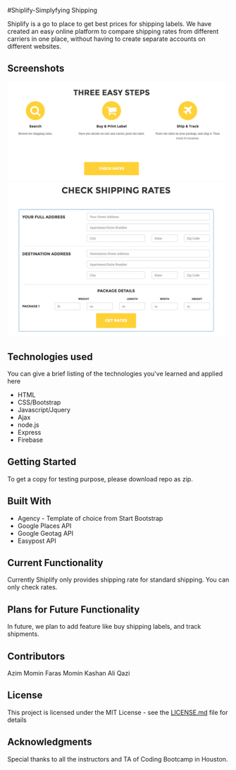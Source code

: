 #Shiplify-Simplyfying Shipping 

Shiplify is a go to place to get best prices for shipping labels. We have created an easy online platform to compare shipping rates from different carriers in one place, without having to create separate accounts on different websites.

## Screenshots
![alt text](assets/Images/ss1.png "3 Steps to get shipping label")
![alt text](assets/Images/ss2.png "Form to fill out")


## Technologies used
You can give a brief listing of the technologies you've learned and applied here
- HTML
- CSS/Bootstrap
- Javascript/Jquery
- Ajax
- node.js
- Express
- Firebase

## Getting Started
To get a copy for testing purpose, please download repo as zip.

## Built With
* Agency - Template of choice from Start Bootstrap
* Google Places API
* Google Geotag API
* Easypost API 

## Current Functionality
Currently Shiplify only provides shipping rate for standard shipping. You can only check rates.

## Plans for Future Functionality
In future, we plan to add feature like buy shipping labels, and track shipments.


## Contributors
Azim Momin
Faras Momin
Kashan Ali Qazi

## License

This project is licensed under the MIT License - see the [LICENSE.md](LICENSE.md) file for details

## Acknowledgments
Special thanks to all the instructors and TA of Coding Bootcamp in Houston.

